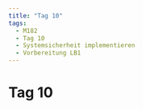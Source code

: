 ```yaml
---
title: "Tag 10"
tags:
  - M182
  - Tag 10
  - Systemsicherheit implementieren
  - Vorbereitung LB1
---
```


# Tag 10
